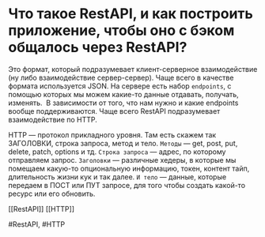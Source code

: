 # Что такое RestAPI, и как построить приложение, чтобы оно с бэком общалось через  RestAPI?

Это формат, который подразумевает клиент-серверное взаимодействие (ну либо взаимодействие сервер-сервер). Чаще всего в качестве формата используется JSON. 
На сервере есть набор `endpoints`, с помощью которых мы можем какие-то данные отдавать, получать, изменять.  В зависимости от того, что нам нужно и какие endpoints вообще поддерживаются. Чаще всего RestAPI подразумевает взаимодействие по HTTP.

HTTP — протокол прикладного уровня.
Там есть скажем так ЗАГОЛОВКИ, строка запроса, метод и тело. 
`Методы` — get, post, put, delete, patch, options и тд. 
`Строка запроса` — адрес, по которому отправляем запрос. 
`Заголовки` — различные хедеры, в которые мы помещаем какую-то опциональную информацию, токен, контент тайп, длительность жизни кук и так далее. 
`И тело` — данные, которые передаем в ПОСТ или ПУТ запросе, для того чтобы создать какой-то ресурс или его обновить.

[[RestAPI]] [[HTTP]]

#RestAPI, #HTTP